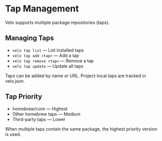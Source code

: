 # Tap Management

Velo supports multiple package repositories (taps).

## Managing Taps

- `velo tap list` — List installed taps
- `velo tap add <tap>` — Add a tap
- `velo tap remove <tap>` — Remove a tap
- `velo tap update` — Update all taps

Taps can be added by name or URL. Project-local taps are tracked in velo.json.

## Tap Priority

- homebrew/core — Highest
- Other homebrew taps — Medium
- Third-party taps — Lower

When multiple taps contain the same package, the highest priority version is used.
